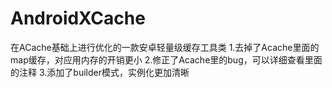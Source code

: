 # AndroidXCache
在ACache基础上进行优化的一款安卓轻量级缓存工具类
1.去掉了Acache里面的map缓存，对应用内存的开销更小
2.修正了Acache里的bug，可以详细查看里面的注释
3.添加了builder模式，实例化更加清晰
